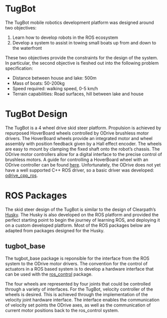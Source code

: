 # TugBot
The TugBot mobile robotics development platform was designed around two objectives:
1. Learn how to develop robots in the ROS ecosystem
2. Develop a system to assist in towing small boats up from and down to the waterfront

These two objectives provide the constraints for the design of the system. In particular, the second objective is fleshed out into the following problem specification:
- Distance between house and lake: 500m
- Mass of boats: 50-200kg
- Speed required: walking speed, 0-5 km/h
- Terrain capabilities: Road surfaces, hill between lake and house

# TugBot Design
The TugBot is a 4 wheel drive skid steer platform. Propulsion is achieved by repurposed HoverBoard wheels controlled by ODrive brushless motor drivers. The HoverBoard wheels provide an integrated motor and wheel assembly with position feedback given by a Hall effect encoder. The wheels are easy to mount by clamping the fixed shaft onto the robot’s chassis. The ODrive motor controllers allow for a digital interface to the precise control of brushless motors. A guide for controlling a HoverBoard wheel with an ODrive controller can be found [here](https://github.com/madcowswe/ODrive/blob/master/docs/hoverboard.md).
Unfortunately, the ODrive does not yet have a well supported C++ ROS driver, so a basic driver was developed: [odrive_cpp_ros](link).

# ROS Packages
The skid steer design of the TugBot is similar to the design of Clearpath’s [Husky](link). The Husky is also developed on the ROS platform and provided the perfect starting point to begin the journey of learning ROS, and deploying it on a custom developed platform. Most of the ROS packages below are adapted from packages designed for the Husky.

## tugbot_base
The tugbot_base package is reponsible for the interface from the ROS system to the ODrive motor drivers. The convention for the control of actuators in a ROS based system is to develop a hardware interface that can be used with the [ros_control](http://wiki.ros.org/ros_control) package.

The four wheels are represented by four joints that could be controlled through a variety of interfaces. For the TugBot, velocity controller of the wheels is desired. This is achieved through the implementation of the velocity joint hardware interface. The interface enables the communication of velocity set points the ODrive axes, as well as the communication of current motor positions back to the ros_control system.
